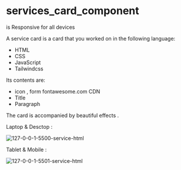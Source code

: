 # services_card_component

is Responsive for all devices 

A service card is a card that you worked on in the following language:
- HTML
- CSS
- JavaScript
- Tailwindcss

Its contents are:
- icon , form fontawesome.com CDN
- Title
- Paragraph

The card is accompanied by beautiful effects .

Laptop & Desctop :

![127-0-0-1-5500-service-html](https://github.com/Aziz-Samouh-Dev/services_card_component/assets/58532150/f6ae1ea6-9202-4d2f-ad03-7e01dcf19eba)


Tablet  & Mobile :

![127-0-0-1-5501-service-html](https://github.com/Aziz-Samouh-Dev/services_card_component/assets/58532150/40e1d5fc-6898-4b53-8716-35f5e6a586b0)



